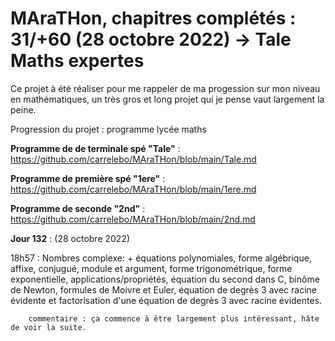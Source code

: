 # MAraTHon, chapitres complétés : 31/+60 (28 octobre 2022) -> Tale Maths expertes

Ce projet à été réaliser pour me rappeler de ma progession sur mon niveau en mathématiques, un très gros et long projet qui je pense vaut largement la peine.

Progression du projet : programme lycée maths

**Programme de de terminale spé "Tale"** : https://github.com/carrelebo/MAraTHon/blob/main/Tale.md

**Programme de première spé "1ere"** : https://github.com/carrelebo/MAraTHon/blob/main/1ere.md

**Programme de seconde "2nd"** : https://github.com/carrelebo/MAraTHon/blob/main/2nd.md

**Jour 132** : (28 octobre 2022)

18h57 : Nombres complexe: + équations polynomiales, forme algébrique, affixe, conjugué, module et argument, forme trigonométrique, forme exponentielle,
        applications/propriétés, équation du second dans C, binôme de Newton, formules de Moivre et Euler, équation de degrès 3 avec racine évidente 
        et factorisation d'une équation de degrès 3 avec racine évidentes.
        
        commentaire : ça commence à être largement plus intéressant, hâte de voir la suite. 
